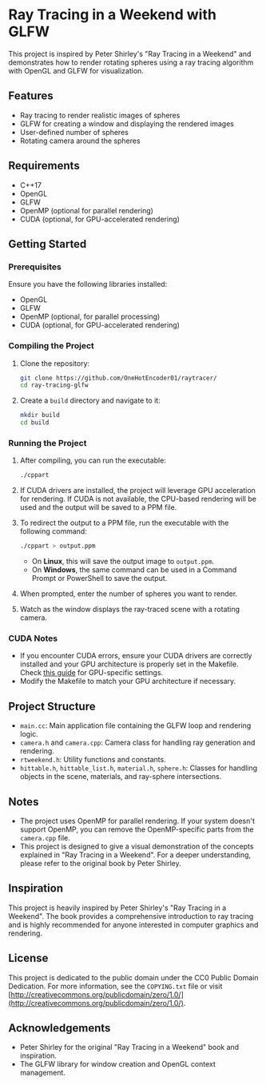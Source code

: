 # Ray Tracing in a Weekend with GLFW

This project is inspired by Peter Shirley's "Ray Tracing in a Weekend" and demonstrates how to render rotating spheres using a ray tracing algorithm with OpenGL and GLFW for visualization.

## Features

- Ray tracing to render realistic images of spheres
- GLFW for creating a window and displaying the rendered images
- User-defined number of spheres
- Rotating camera around the spheres

## Requirements

- C++17
- OpenGL
- GLFW
- OpenMP (optional for parallel rendering)
- CUDA (optional, for GPU-accelerated rendering)

## Getting Started

### Prerequisites

Ensure you have the following libraries installed:

- OpenGL
- GLFW
- OpenMP (optional, for parallel processing)
- CUDA (optional, for GPU-accelerated rendering)

### Compiling the Project

1. Clone the repository:
    ```sh
    git clone https://github.com/OneHotEncoder01/raytracer/
    cd ray-tracing-glfw
    ```

2. Create a `build` directory and navigate to it:
    ```sh
    mkdir build
    cd build
    ```

### Running the Project

1. After compiling, you can run the executable:
    ```sh
    ./cppart
    ```

2. If CUDA drivers are installed, the project will leverage GPU acceleration for rendering. If CUDA is not available, the CPU-based rendering will be used and the output will be saved to a PPM file.

3. To redirect the output to a PPM file, run the executable with the following command:
    ```sh
    ./cppart > output.ppm
    ```

    - On **Linux**, this will save the output image to `output.ppm`.
    - On **Windows**, the same command can be used in a Command Prompt or PowerShell to save the output.

4. When prompted, enter the number of spheres you want to render.

5. Watch as the window displays the ray-traced scene with a rotating camera.

### CUDA Notes

- If you encounter CUDA errors, ensure your CUDA drivers are correctly installed and your GPU architecture is properly set in the Makefile. Check [this guide](https://arnon.dk/matching-sm-architectures-arch-and-gencode-for-various-nvidia-cards/) for GPU-specific settings.
- Modify the Makefile to match your GPU architecture if necessary.

## Project Structure

- `main.cc`: Main application file containing the GLFW loop and rendering logic.
- `camera.h` and `camera.cpp`: Camera class for handling ray generation and rendering.
- `rtweekend.h`: Utility functions and constants.
- `hittable.h`, `hittable_list.h`, `material.h`, `sphere.h`: Classes for handling objects in the scene, materials, and ray-sphere intersections.

## Notes

- The project uses OpenMP for parallel rendering. If your system doesn't support OpenMP, you can remove the OpenMP-specific parts from the `camera.cpp` file.
- This project is designed to give a visual demonstration of the concepts explained in "Ray Tracing in a Weekend". For a deeper understanding, please refer to the original book by Peter Shirley.

## Inspiration

This project is heavily inspired by Peter Shirley's "Ray Tracing in a Weekend". The book provides a comprehensive introduction to ray tracing and is highly recommended for anyone interested in computer graphics and rendering.

## License

This project is dedicated to the public domain under the CC0 Public Domain Dedication. For more information, see the `COPYING.txt` file or visit [http://creativecommons.org/publicdomain/zero/1.0/](http://creativecommons.org/publicdomain/zero/1.0/).

## Acknowledgements

- Peter Shirley for the original "Ray Tracing in a Weekend" book and inspiration.
- The GLFW library for window creation and OpenGL context management.
